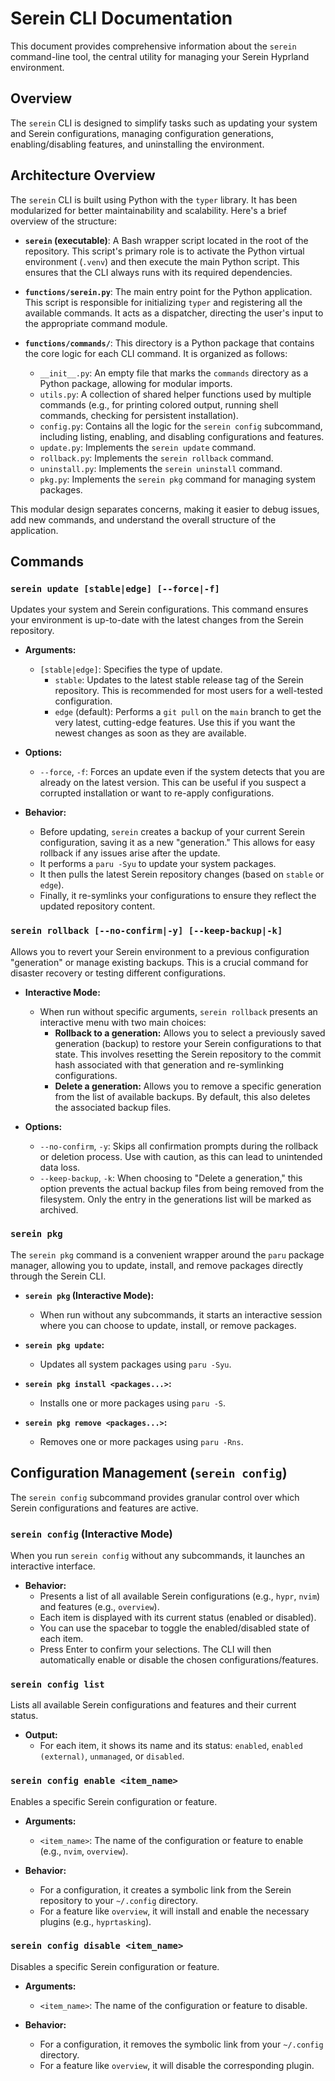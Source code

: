# Serein CLI Documentation

This document provides comprehensive information about the `serein` command-line tool, the central utility for managing your Serein Hyprland environment.

## Overview

The `serein` CLI is designed to simplify tasks such as updating your system and Serein configurations, managing configuration generations, enabling/disabling features, and uninstalling the environment.

## Architecture Overview

The `serein` CLI is built using Python with the `typer` library. It has been modularized for better maintainability and scalability. Here's a brief overview of the structure:

*   **`serein` (executable)**: A Bash wrapper script located in the root of the repository. This script's primary role is to activate the Python virtual environment (`.venv`) and then execute the main Python script. This ensures that the CLI always runs with its required dependencies.

*   **`functions/serein.py`**: The main entry point for the Python application. This script is responsible for initializing `typer` and registering all the available commands. It acts as a dispatcher, directing the user's input to the appropriate command module.

*   **`functions/commands/`**: This directory is a Python package that contains the core logic for each CLI command. It is organized as follows:
    *   `__init__.py`: An empty file that marks the `commands` directory as a Python package, allowing for modular imports.
    *   `utils.py`: A collection of shared helper functions used by multiple commands (e.g., for printing colored output, running shell commands, checking for persistent installation).
    *   `config.py`: Contains all the logic for the `serein config` subcommand, including listing, enabling, and disabling configurations and features.
    *   `update.py`: Implements the `serein update` command.
    *   `rollback.py`: Implements the `serein rollback` command.
    *   `uninstall.py`: Implements the `serein uninstall` command.
    *   `pkg.py`: Implements the `serein pkg` command for managing system packages.

This modular design separates concerns, making it easier to debug issues, add new commands, and understand the overall structure of the application.

## Commands

### `serein update [stable|edge] [--force|-f]`

Updates your system and Serein configurations. This command ensures your environment is up-to-date with the latest changes from the Serein repository.

*   **Arguments:**
    *   `[stable|edge]`: Specifies the type of update.
        *   `stable`: Updates to the latest stable release tag of the Serein repository. This is recommended for most users for a well-tested configuration.
        *   `edge` (default): Performs a `git pull` on the `main` branch to get the very latest, cutting-edge features. Use this if you want the newest changes as soon as they are available.

*   **Options:**
    *   `--force`, `-f`: Forces an update even if the system detects that you are already on the latest version. This can be useful if you suspect a corrupted installation or want to re-apply configurations.

*   **Behavior:**
    *   Before updating, `serein` creates a backup of your current Serein configuration, saving it as a new "generation." This allows for easy rollback if any issues arise after the update.
    *   It performs a `paru -Syu` to update your system packages.
    *   It then pulls the latest Serein repository changes (based on `stable` or `edge`).
    *   Finally, it re-symlinks your configurations to ensure they reflect the updated repository content.

### `serein rollback [--no-confirm|-y] [--keep-backup|-k]`

Allows you to revert your Serein environment to a previous configuration "generation" or manage existing backups. This is a crucial command for disaster recovery or testing different configurations.

*   **Interactive Mode:**
    *   When run without specific arguments, `serein rollback` presents an interactive menu with two main choices:
        *   **Rollback to a generation:** Allows you to select a previously saved generation (backup) to restore your Serein configurations to that state. This involves resetting the Serein repository to the commit hash associated with that generation and re-symlinking configurations.
        *   **Delete a generation:** Allows you to remove a specific generation from the list of available backups. By default, this also deletes the associated backup files.

*   **Options:**
    *   `--no-confirm`, `-y`: Skips all confirmation prompts during the rollback or deletion process. Use with caution, as this can lead to unintended data loss.
    *   `--keep-backup`, `-k`: When choosing to "Delete a generation," this option prevents the actual backup files from being removed from the filesystem. Only the entry in the generations list will be marked as archived.

### `serein pkg`

The `serein pkg` command is a convenient wrapper around the `paru` package manager, allowing you to update, install, and remove packages directly through the Serein CLI.

*   **`serein pkg` (Interactive Mode):**
    *   When run without any subcommands, it starts an interactive session where you can choose to update, install, or remove packages.

*   **`serein pkg update`:**
    *   Updates all system packages using `paru -Syu`.

*   **`serein pkg install <packages...>`:**
    *   Installs one or more packages using `paru -S`.

*   **`serein pkg remove <packages...>`:**
    *   Removes one or more packages using `paru -Rns`.

## Configuration Management (`serein config`)

The `serein config` subcommand provides granular control over which Serein configurations and features are active.

### `serein config` (Interactive Mode)

When you run `serein config` without any subcommands, it launches an interactive interface.

*   **Behavior:**
    *   Presents a list of all available Serein configurations (e.g., `hypr`, `nvim`) and features (e.g., `overview`).
    *   Each item is displayed with its current status (enabled or disabled).
    *   You can use the spacebar to toggle the enabled/disabled state of each item.
    *   Press Enter to confirm your selections. The CLI will then automatically enable or disable the chosen configurations/features.

### `serein config list`

Lists all available Serein configurations and features and their current status.

*   **Output:**
    *   For each item, it shows its name and its status: `enabled`, `enabled (external)`, `unmanaged`, or `disabled`.

### `serein config enable <item_name>`

Enables a specific Serein configuration or feature.

*   **Arguments:**
    *   `<item_name>`: The name of the configuration or feature to enable (e.g., `nvim`, `overview`).

*   **Behavior:**
    *   For a configuration, it creates a symbolic link from the Serein repository to your `~/.config` directory.
    *   For a feature like `overview`, it will install and enable the necessary plugins (e.g., `hyprtasking`).

### `serein config disable <item_name>`

Disables a specific Serein configuration or feature.

*   **Arguments:**
    *   `<item_name>`: The name of the configuration or feature to disable.

*   **Behavior:**
    *   For a configuration, it removes the symbolic link from your `~/.config` directory.
    *   For a feature like `overview`, it will disable the corresponding plugin.
